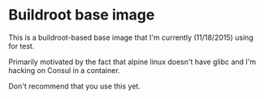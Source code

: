 # Buildroot base image

This is a buildroot-based base image that I'm currently (11/18/2015) using for test.

Primarily motivated by the fact that alpine linux doesn't have glibc and I'm hacking on Consul in a container.

Don't recommend that you use this yet.
